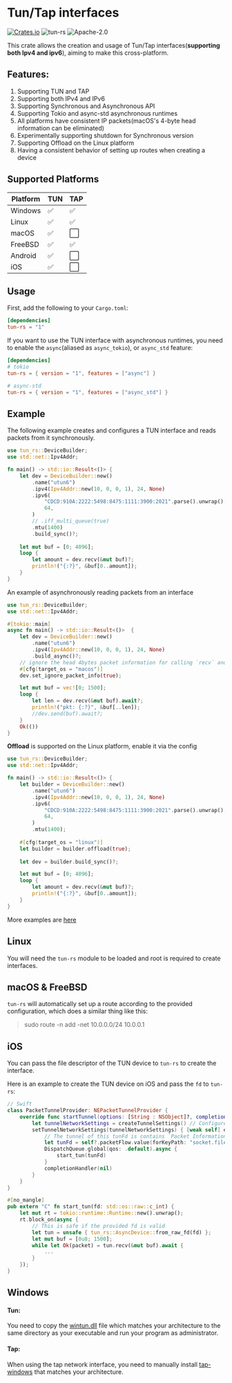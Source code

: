 Tun/Tap interfaces
==============
[![Crates.io](https://img.shields.io/crates/v/tun-rs.svg)](https://crates.io/crates/tun-rs)
![tun-rs](https://docs.rs/tun-rs/badge.svg)
![Apache-2.0](https://img.shields.io/github/license/xmh0511/tun-rs?style=flat)

This crate allows the creation and usage of Tun/Tap interfaces(**supporting both Ipv4 and ipv6**), aiming to make this
cross-platform.

## Features:

1. Supporting TUN and TAP
2. Supporting both IPv4 and IPv6
3. Supporting Synchronous and Asynchronous API
4. Supporting Tokio and async-std asynchronous runtimes
5. All platforms have consistent IP packets(macOS's 4-byte head information can be eliminated)
6. Experimentally supporting shutdown for Synchronous version
7. Supporting Offload on the Linux platform
8. Having a consistent behavior of setting up routes when creating a device

## Supported Platforms

| Platform | TUN | TAP |
|----------|-----|-----|
| Windows  | ✅   | ✅   |
| Linux    | ✅   | ✅   |
| macOS    | ✅   | ⬜   |
| FreeBSD  | ✅   | ✅   |
| Android  | ✅   | ⬜   |
| iOS      | ✅   | ⬜   |

Usage
-----
First, add the following to your `Cargo.toml`:

```toml
[dependencies]
tun-rs = "1"
```

If you want to use the TUN interface with asynchronous runtimes, you need to enable the `async`(aliased
as `async_tokio`), or `async_std` feature:

```toml
[dependencies]
# tokio
tun-rs = { version = "1", features = ["async"] }

# async-std
tun-rs = { version = "1", features = ["async_std"] }
```

Example
-------
The following example creates and configures a TUN interface and reads packets from it synchronously.

```rust
use tun_rs::DeviceBuilder;
use std::net::Ipv4Addr;

fn main() -> std::io::Result<()> {
    let dev = DeviceBuilder::new()
        .name("utun6")
        .ipv4(Ipv4Addr::new(10, 0, 0, 1), 24, None)
        .ipv6(
            "CDCD:910A:2222:5498:8475:1111:3900:2021".parse().unwrap(),
            64,
        )
        // .iff_multi_queue(true)
        .mtu(1400)
        .build_sync()?;
    
    let mut buf = [0; 4096];
    loop {
        let amount = dev.recv(&mut buf)?;
        println!("{:?}", &buf[0..amount]);
    }
}
```

An example of asynchronously reading packets from an interface

````rust
use tun_rs::DeviceBuilder;
use std::net::Ipv4Addr;

#[tokio::main]
async fn main() -> std::io::Result<()>  {
    let dev = DeviceBuilder::new()
        .name("utun6")
        .ipv4(Ipv4Addr::new(10, 0, 0, 1), 24, None)
        .build_async()?;
    // ignore the head 4bytes packet information for calling `recv` and `send` on macOS
    #[cfg(target_os = "macos")]
    dev.set_ignore_packet_info(true);

    let mut buf = vec![0; 1500];
    loop {
        let len = dev.recv(&mut buf).await?;
        println!("pkt: {:?}", &buf[..len]);
        //dev.send(buf).await?;
    }
    Ok(())
}
````

**Offload** is supported on the Linux platform, enable it via the config

````rust
use tun_rs::DeviceBuilder;
use std::net::Ipv4Addr;

fn main() -> std::io::Result<()> {
    let builder = DeviceBuilder::new()
        .name("utun6")
        .ipv4(Ipv4Addr::new(10, 0, 0, 1), 24, None)
        .ipv6(
            "CDCD:910A:2222:5498:8475:1111:3900:2021".parse().unwrap(),
            64,
        )
        .mtu(1400);
    
    #[cfg(target_os = "linux")]
    let builder = builder.offload(true);
    
    let dev = builder.build_sync()?;

    let mut buf = [0; 4096];
    loop {
        let amount = dev.recv(&mut buf)?;
        println!("{:?}", &buf[0..amount]);
    }
}
````

More examples are [here](https://github.com/tun-rs/tun-rs/tree/main/examples)

Linux
-----
You will need the `tun-rs` module to be loaded and root is required to create
interfaces.

macOS & FreeBSD
-----
`tun-rs` will automatically set up a route according to the provided configuration, which does a similar thing like
this:
> sudo route -n add -net 10.0.0.0/24 10.0.0.1


iOS
----
You can pass the file descriptor of the TUN device to `tun-rs` to create the interface.

Here is an example to create the TUN device on iOS and pass the `fd` to `tun-rs`:

```swift
// Swift
class PacketTunnelProvider: NEPacketTunnelProvider {
    override func startTunnel(options: [String : NSObject]?, completionHandler: @escaping (Error?) -> Void) {
        let tunnelNetworkSettings = createTunnelSettings() // Configure TUN address, DNS, mtu, routing...
        setTunnelNetworkSettings(tunnelNetworkSettings) { [weak self] error in
            // The tunnel of this tunFd is contains `Packet Information` prifix.
            let tunFd = self?.packetFlow.value(forKeyPath: "socket.fileDescriptor") as! Int32
            DispatchQueue.global(qos: .default).async {
                start_tun(tunFd)
            }
            completionHandler(nil)
        }
    }
}
```

```rust
#[no_mangle]
pub extern "C" fn start_tun(fd: std::os::raw::c_int) {
    let mut rt = tokio::runtime::Runtime::new().unwrap();
    rt.block_on(async {
        // This is safe if the provided fd is valid
        let tun = unsafe { tun_rs::AsyncDevice::from_raw_fd(fd) };
        let mut buf = [0u8; 1500];
        while let Ok(packet) = tun.recv(&mut buf).await {
            ...
        }
    });
}
```

Windows
-----

#### Tun:

You need to copy the [wintun.dll](https://wintun.net/) file which matches your architecture to
the same directory as your executable and run your program as administrator.

#### Tap:

When using the tap network interface, you need to manually
install [tap-windows](https://build.openvpn.net/downloads/releases/) that matches your architecture.

